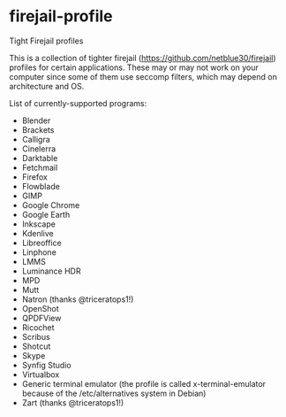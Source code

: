 # firejail-profile
Tight Firejail profiles

This is a collection of tighter firejail (https://github.com/netblue30/firejail) profiles for certain applications. These may or may not work on your computer since some of them use seccomp filters, which may depend on architecture and OS.

List of currently-supported programs:
* Blender
* Brackets
* Calligra
* Cinelerra
* Darktable
* Fetchmail
* Firefox
* Flowblade
* GIMP
* Google Chrome
* Google Earth
* Inkscape
* Kdenlive
* Libreoffice
* Linphone
* LMMS
* Luminance HDR
* MPD
* Mutt
* Natron (thanks @triceratops1!)
* OpenShot
* QPDFView
* Ricochet
* Scribus
* Shotcut
* Skype
* Synfig Studio
* Virtualbox
* Generic terminal emulator (the profile is called x-terminal-emulator because of the /etc/alternatives system in Debian)
* Zart (thanks @triceratops1!)